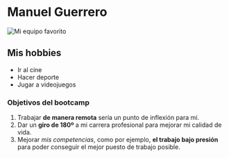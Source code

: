 # Manuel Guerrero

![Mi equipo favorito](https://summa.es/wp-content/uploads/2022/07/barc%CC%A7a-thumbnail-1.png)

## Mis hobbies
- Ir al cine
- Hacer deporte
- Jugar a videojuegos

### Objetivos del bootcamp
1. Trabajar **de manera remota** sería un punto de inflexión para mí.
2. Dar un **giro de 180º** a mi carrera profesional para mejorar mi calidad de vida.
3. Mejorar *mis competencias*, como por ejemplo, **el trabajo bajo presión** para poder conseguir el mejor puesto de trabajo posible.